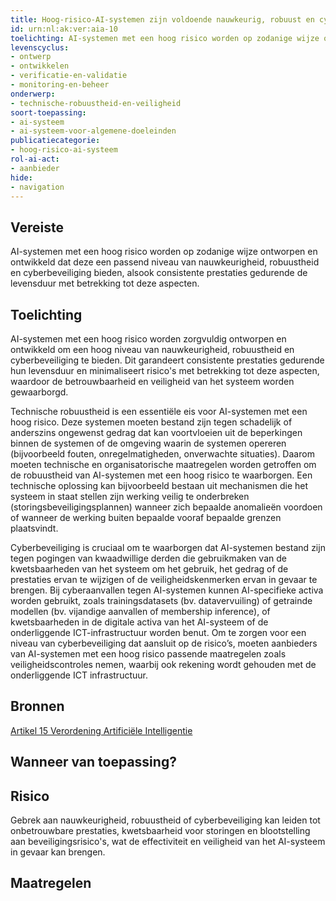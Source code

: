 ```yaml
---
title: Hoog-risico-AI-systemen zijn voldoende nauwkeurig, robuust en cyberveilig
id: urn:nl:ak:ver:aia-10
toelichting: AI-systemen met een hoog risico worden op zodanige wijze ontworpen en ontwikkeld dat deze een passend niveau van nauwkeurigheid, robuustheid en cyberbeveiliging bieden, alsook consistente prestaties gedurende de levensduur met betrekking tot deze aspecten.
levenscyclus:
- ontwerp
- ontwikkelen
- verificatie-en-validatie
- monitoring-en-beheer
onderwerp:
- technische-robuustheid-en-veiligheid
soort-toepassing:
- ai-systeem
- ai-systeem-voor-algemene-doeleinden
publicatiecategorie:
- hoog-risico-ai-systeem
rol-ai-act:
- aanbieder
hide:
- navigation
---
```


<!-- tags -->

## Vereiste

AI-systemen met een hoog risico worden op zodanige wijze ontworpen en ontwikkeld dat deze een passend niveau van nauwkeurigheid, robuustheid en cyberbeveiliging bieden, alsook consistente prestaties gedurende de levensduur met betrekking tot deze aspecten.

## Toelichting

AI-systemen met een hoog risico worden zorgvuldig ontworpen en ontwikkeld om een hoog niveau van nauwkeurigheid, robuustheid en cyberbeveiliging te bieden.
Dit garandeert consistente prestaties gedurende hun levensduur en minimaliseert risico's met betrekking tot deze aspecten, waardoor de betrouwbaarheid en veiligheid van het systeem worden gewaarborgd.

Technische robuustheid is een essentiële eis voor AI-systemen met een hoog risico.
Deze systemen moeten bestand zijn tegen schadelijk of anderszins ongewenst gedrag dat kan voortvloeien uit de beperkingen binnen de systemen of de omgeving waarin de systemen opereren (bijvoorbeeld fouten, onregelmatigheden, onverwachte situaties).
Daarom moeten technische en organisatorische maatregelen worden getroffen om de robuustheid van AI-systemen met een hoog risico te waarborgen.
Een technische oplossing kan bijvoorbeeld bestaan uit mechanismen die het systeem in staat stellen zijn werking veilig te onderbreken (storingsbeveiligingsplannen) wanneer zich bepaalde anomalieën voordoen of wanneer de werking buiten bepaalde vooraf bepaalde grenzen plaatsvindt.

Cyberbeveiliging is cruciaal om te waarborgen dat AI-systemen bestand zijn tegen pogingen van kwaadwillige derden die gebruikmaken van de kwetsbaarheden van het systeem om het gebruik, het gedrag of de prestaties ervan te wijzigen of de veiligheidskenmerken ervan in gevaar te brengen.
Bij cyberaanvallen tegen AI-systemen kunnen AI-specifieke activa worden gebruikt, zoals trainingsdatasets (bv.
datavervuiling) of getrainde modellen (bv.
vijandige aanvallen of membership inference), of kwetsbaarheden in de digitale activa van het AI-systeem of de onderliggende ICT-infrastructuur worden benut.
Om te zorgen voor een niveau van cyberbeveiliging dat aansluit op de risico’s, moeten aanbieders van AI-systemen met een hoog risico passende maatregelen zoals veiligheidscontroles nemen, waarbij ook rekening wordt gehouden met de onderliggende ICT infrastructuur.

## Bronnen

[Artikel 15 Verordening Artificiële Intelligentie](https://eur-lex.europa.eu/legal-content/NL/TXT/HTML/?uri=OJ:L_202401689#d1e3752-1-1)

## Wanneer van toepassing? 
<!-- tags-ai-act -->


## Risico

Gebrek aan nauwkeurigheid, robuustheid of cyberbeveiliging kan leiden tot onbetrouwbare prestaties, kwetsbaarheid voor storingen en blootstelling aan beveiligingsrisico's, wat de effectiviteit en veiligheid van het AI-systeem in gevaar kan brengen.

## Maatregelen

<!-- list_maatregelen vereiste/aia-10-nauwkeurigheid-robuustheid-cyberbeveiliging no-search no-onderwerp no-rol no-levenscyclus -->
